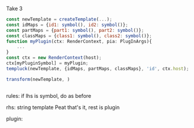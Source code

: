 Take 3

```JavaScript
const newTemplate = createTemplate(...);
const idMaps = {id1: symbol(), id2: symbol()};
const partMaps = {part1: symbol(), part2: symbol()};
const classMaps = {class1: symbol(), class2: symbol()};
function myPlugin(ctx: RenderContext, pia: PlugInArgs){
    ...
}
const ctx = new RenderContext(host);
ctx[myPluginSymbol] = myPlugin;
templuck(newTemplate, {idMaps, partMaps, classMaps}, 'id', ctx.host);

transform(newTemplate, )



```

rules:  if lhs  is symbol, do as before

rhs:  string
      template
      Peat
      that's it, rest is plugin

plugin:

```JavaScript


```
